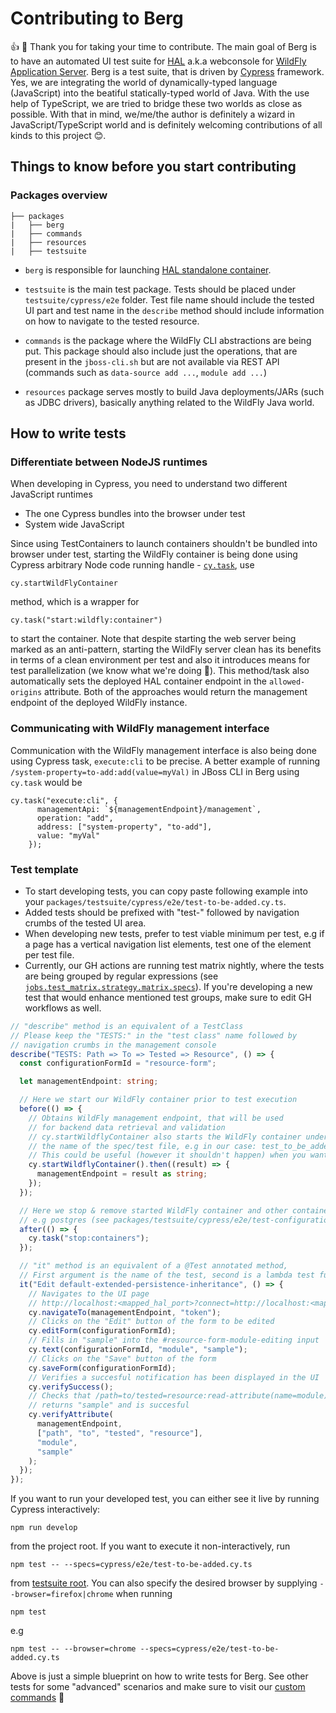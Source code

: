 # Contributing to Berg

:thumbsup: :tada: Thank you for taking your time to contribute. The main goal of Berg is to have an automated UI test suite for [HAL](https://hal.github.io) a.k.a webconsole for [WildFly Application Server](https://wildfly.org/). Berg is a test suite, that is driven by [Cypress](https://www.cypress.io) framework. Yes, we are integrating the world of dynamically-typed language (JavaScript) into the beatiful statically-typed world of Java. With the use help of TypeScript, we are tried to bridge these two worlds as close as possible. With that in mind, we/me/the author is definitely a wizard in JavaScript/TypeScript world and is definitely welcoming contributions of all kinds to this project :blush:.

## Things to know before you start contributing

### Packages overview

```
├── packages
|   ├── berg
|   ├── commands
|   ├── resources
|   ├── testsuite
```

- `berg` is responsible for launching [HAL standalone container](https://quay.io/halconsole/hal-development).

- `testsuite` is the main test package. Tests should be placed under `testsuite/cypress/e2e` folder. Test file name should include the tested UI part and test name in the `describe` method should include information on how to navigate to the tested resource.

- `commands` is the package where the WildFly CLI abstractions are being put. This package should also include just the operations, that are present in the `jboss-cli.sh` but are not available via REST API (commands such as `data-source add ...`, `module add ...`)

- `resources` package serves mostly to build Java deployments/JARs (such as JDBC drivers), basically anything related to the WildFly Java world.

## How to write tests

### Differentiate between NodeJS runtimes

When developing in Cypress, you need to understand two different JavaScript runtimes

- The one Cypress bundles into the browser under test
- System wide JavaScript

Since using TestContainers to launch containers shouldn't be bundled into browser under test, starting the WildFly container is being done using Cypress arbitrary Node code running handle - [`cy.task`](https://docs.cypress.io/api/commands/task), use

```
cy.startWildFlyContainer
```

method, which is a wrapper for

```
cy.task("start:wildfly:container")
```

to start the container. Note that despite starting the web server being marked as an anti-pattern, starting the WildFly server clean has its benefits in terms of a clean environment per test and also it introduces means for test parallelization (we know what we're doing :slightly_smiling_face:). This method/task also automatically sets the deployed HAL container endpoint in the `allowed-origins` attribute. Both of the approaches would return the management endpoint of the deployed WildFly instance.

### Communicating with WildFly management interface

Communication with the WildFly management interface is also being done using Cypress task, `execute:cli` to be precise. A better example of running `/system-property=to-add:add(value=myVal)` in JBoss CLI in Berg using `cy.task`
would be

```
cy.task("execute:cli", {
      managementApi: `${managementEndpoint}/management`,
      operation: "add",
      address: ["system-property", "to-add"],
      value: "myVal"
    });
```

### Test template

- To start developing tests, you can copy paste following example into your `packages/testsuite/cypress/e2e/test-to-be-added.cy.ts`.
- Added tests should be prefixed with "test-" followed by navigation crumbs of the tested UI area.
- When developing new tests, prefer to test viable minimum per test, e.g if a page has a vertical navigation list elements, test one of the element per test file.
- Currently, our GH actions are running test matrix nightly, where the tests are being grouped by regular expressions (see [`jobs.test_matrix.strategy.matrix.specs`](.github/workflows/scheduled-run-all-tests-workflow.yaml)). If you're developing a new test that would enhance mentioned test groups, make sure to edit GH workflows as well.

```typescript
// "describe" method is an equivalent of a TestClass
// Please keep the "TESTS:" in the "test class" name followed by
// navigation crumbs in the management console
describe("TESTS: Path => To => Tested => Resource", () => {
  const configurationFormId = "resource-form";

  let managementEndpoint: string;

  // Here we start our WildFly container prior to test execution
  before(() => {
    // Obtains WildFly management endpoint, that will be used
    // for backend data retrieval and validation
    // cy.startWildflyContainer also starts the WildFly container under
    // the name of the spec/test file, e.g in our case: test_to_be_added
    // This could be useful (however it shouldn't happen) when you want to see which test didn't stop the WildFly container (maybe the "after" hook failed for some reason)
    cy.startWildflyContainer().then((result) => {
      managementEndpoint = result as string;
    });
  });

  // Here we stop & remove started WildFly container and other containers
  // e.g postgres (see packages/testsuite/cypress/e2e/test-configuration-datasource-postgre-finder.cy.ts)
  after(() => {
    cy.task("stop:containers");
  });

  // "it" method is an equivalent of a @Test annotated method,
  // First argument is the name of the test, second is a lambda test function
  it("Edit default-extended-persistence-inheritance", () => {
    // Navigates to the UI page
    // http://localhost:<mapped_hal_port>?connect=http://localhost:<mapped_wildfly_port>#<token>
    cy.navigateTo(managementEndpoint, "token");
    // Clicks on the "Edit" button of the form to be edited
    cy.editForm(configurationFormId);
    // Fills in "sample" into the #resource-form-module-editing input
    cy.text(configurationFormId, "module", "sample");
    // Clicks on the "Save" button of the form
    cy.saveForm(configurationFormId);
    // Verifies a succesful notification has been displayed in the UI
    cy.verifySuccess();
    // Checks that /path=to/tested=resource:read-attribute(name=module)
    // returns "sample" and is succesful
    cy.verifyAttribute(
      managementEndpoint,
      ["path", "to", "tested", "resource"],
      "module",
      "sample"
    );
  });
});
```

If you want to run your developed test, you can either see it live by running Cypress interactively:

```
npm run develop
```

from the project root. If you want to execute it non-interactively, run

```
npm test -- --specs=cypress/e2e/test-to-be-added.cy.ts
```

from [testsuite root](packages/testsuite). You can also specify the desired browser by supplying `--browser=firefox|chrome` when running

```
npm test
```

e.g

```
npm test -- --browser=chrome --specs=cypress/e2e/test-to-be-added.cy.ts
```

Above is just a simple blueprint on how to write tests for Berg. See other tests for some "advanced" scenarios and make sure to visit our [custom commands](packages/testsuite/cypress/support/commands.ts) :slightly_smiling_face:
